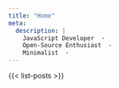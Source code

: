 ```yaml
---
title: "Home"
meta:
  description: |
    JavaScript Developer  ·  
    Open-Source Enthusiast  ·  
    Minimalist  ·
---
```


{{< list-posts >}}
